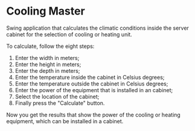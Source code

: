 # Cooling Master
Swing application that calculates the climatic conditions inside the server cabinet for the
selection of cooling or heating unit.

To calculate, follow the eight steps:

1. Enter the width in meters;
2. Enter the height in meters;
3. Enter the depth in meters;
4. Enter the temperature inside the cabinet in Celsius degrees;
5. Enter the temperature outside the cabinet in Celsius degrees;
6. Enter the power of the equipment that is installed in an cabinet;
7. Select the location of the cabinet;
8. Finally press the "Calculate" button.



Now you get the results that show the power of the cooling or heating equipment, which can be installed in a cabinet.
